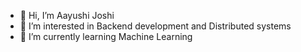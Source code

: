 - 👋 Hi, I’m Aayushi Joshi
- 👀 I’m interested in Backend development and Distributed systems
- 🌱 I’m currently learning Machine Learning

<!---
ashi-jo/ashi-jo is a ✨ special ✨ repository because its `README.md` (this file) appears on your GitHub profile.
You can click the Preview link to take a look at your changes.
--->
